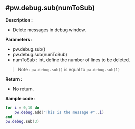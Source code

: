 #pw.debug.sub(numToSub)
---

**Description :**

- Delete messages in debug window. 


**Parameters :**

- pw.debug.sub()
- pw.debug.sub(numToSub)
- numToSub : int, define the number of lines to be deleted.  

> Note : ```pw.debug.sub()``` is equal to ```pw.debug.sub(1)```

**Return :**
- No return.

**Sample code :**
```lua:pw_debug_sub.lua
for i = 0,10 do
	pw.debug.add("This is the message #"..i)
end
pw.debug.sub(3)
``` 